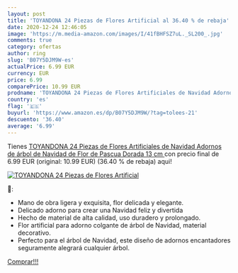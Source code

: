 ```yaml
---
layout: post
title: 'TOYANDONA 24 Piezas de Flores Artificial al 36.40 % de rebaja'
date: 2020-12-24 12:46:05
image: 'https://m.media-amazon.com/images/I/41fBHFSZ7uL._SL200_.jpg'
comments: true
category: ofertas
author: ring
slug: 'B07Y5DJM9W-es'
actualPrice: 6.99 EUR
currency: EUR
price: 6.99
comparePrice: 10.99 EUR
prodname: 'TOYANDONA 24 Piezas de Flores Artificiales de Navidad Adornos de árbol de Navidad de Flor de Pascua Dorada  13 cm '
country: 'es'
flag: '🇪🇸'
buyurl: 'https://www.amazon.es/dp/B07Y5DJM9W/?tag=tolees-21'
descuento: '36.40'
average: '6.99'
---
```


Tienes [TOYANDONA 24 Piezas de Flores Artificiales de Navidad Adornos de árbol de Navidad de Flor de Pascua Dorada  13 cm ](https://www.amazon.es/dp/B07Y5DJM9W/?tag=tolees-21) con precio final de  6.99 EUR (original: 10.99 EUR) (36.40 %  de rebaja) aqui!

[![TOYANDONA 24 Piezas de Flores Artificial](https://m.media-amazon.com/images/I/41fBHFSZ7uL._SL200_.jpg)](https://www.amazon.es/dp/B07Y5DJM9W/?tag=tolees-21)

🔎:

- Mano de obra ligera y exquisita, flor delicada y elegante.
- Delicado adorno para crear una Navidad feliz y divertida
- Hecho de material de alta calidad, uso duradero y prolongado.
- Flor artificial para adorno colgante de árbol de Navidad, material decorativo.
- Perfecto para el árbol de Navidad, este diseño de adornos encantadores seguramente alegrará cualquier árbol.

[Comprar!!!](https://www.amazon.es/dp/B07Y5DJM9W/?tag=tolees-21)
